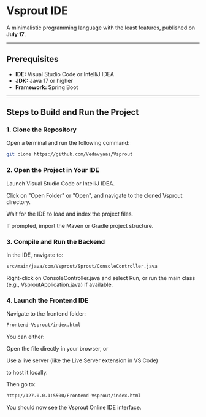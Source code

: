 # Vsprout IDE

A minimalistic programming language with the least features, published on **July 17**.

---

## Prerequisites

- **IDE:** Visual Studio Code or IntelliJ IDEA  
- **JDK:** Java 17 or higher  
- **Framework:** Spring Boot  

---

## Steps to Build and Run the Project

### 1. Clone the Repository

Open a terminal and run the following command:

```bash
git clone https://github.com/Vedavyaas/Vsprout
```
### 2. Open the Project in Your IDE
Launch Visual Studio Code or IntelliJ IDEA.


Click on "Open Folder" or "Open", and navigate to the cloned Vsprout directory.


Wait for the IDE to load and index the project files.


If prompted, import the Maven or Gradle project structure.


### 3. Compile and Run the Backend
In the IDE, navigate to:
```bash
src/main/java/com/Vsprout/Sprout/ConsoleController.java
```
Right-click on ConsoleController.java and select Run,
or run the main class (e.g., VsproutApplication.java) if available.
### 4. Launch the Frontend IDE
Navigate to the frontend folder:

```bash
Frontend-Vsprout/index.html
```
You can either:


Open the file directly in your browser, or


Use a live server (like the Live Server extension in VS Code)


to host it locally.


Then go to:
```bash
http://127.0.0.1:5500/Frontend-Vsprout/index.html
```
You should now see the Vsprout Online IDE interface.
